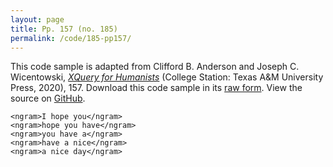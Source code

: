 ```yaml
---
layout: page
title: Pp. 157 (no. 185)
permalink: /code/185-pp157/
---
```


This code sample is adapted from Clifford B. Anderson and Joseph C. Wicentowski, 
[_XQuery for Humanists_](/) (College Station: Texas A&M University Press, 2020), 157. 
Download this code sample in its [raw form](/code/185-pp157/185-pp157.txt).
View the source on [GitHub](https://github.com/coding4humanists/xquery4humanists/blob/master/code/185-pp157/185-pp157.txt).

```xml-fragment
<ngram>I hope you</ngram>
<ngram>hope you have</ngram>
<ngram>you have a</ngram>
<ngram>have a nice</ngram>
<ngram>a nice day</ngram>
```  
